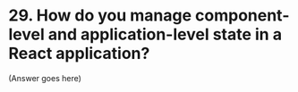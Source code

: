 # 29. How do you manage component-level and application-level state in a React application?

(Answer goes here)

